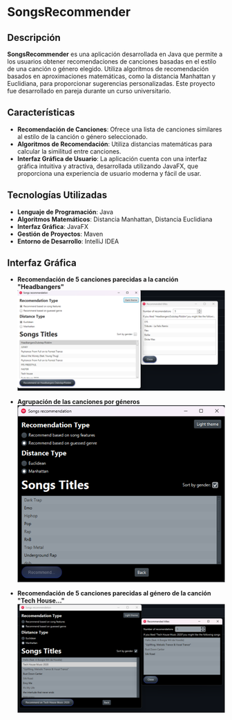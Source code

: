 # SongsRecommender

## Descripción

**SongsRecommender** es una aplicación desarrollada en Java que permite a los usuarios obtener recomendaciones de canciones basadas en el estilo de una canción o género elegido.
Utiliza algoritmos de recomendación basados en aproximaciones matemáticas, como la distancia Manhattan y Euclidiana, para proporcionar sugerencias personalizadas. Este proyecto fue desarrollado en pareja durante un curso universitario.

## Características

- **Recomendación de Canciones**: Ofrece una lista de canciones similares al estilo de la canción o género seleccionado.
- **Algoritmos de Recomendación**: Utiliza distancias matemáticas para calcular la similitud entre canciones.
- **Interfaz Gráfica de Usuario**: La aplicación cuenta con una interfaz gráfica intuitiva y atractiva, desarrollada utilizando JavaFX, que proporciona una experiencia de usuario moderna y fácil de usar.

## Tecnologías Utilizadas

- **Lenguaje de Programación**: Java
- **Algoritmos Matemáticos**: Distancia Manhattan, Distancia Euclidiana
- **Interfaz Gráfica**: JavaFX
- **Gestión de Proyectos**: Maven
- **Entorno de Desarrollo**: IntelliJ IDEA

## Interfaz Gráfica
- **Recomendación de 5 canciones parecidas a la canción "Headbangers"**
![Interfaz Gráfica](src/Files/Imagen1.png)


- **Agrupación de las canciones por géneros**
![Interfaz Gráfica](src/Files/Imagen2.png)


- **Recomendación de 5 canciones parecidas al género de la canción "Tech House..."**
![Interfaz Gráfica](src/Files/Imagen3.png)





